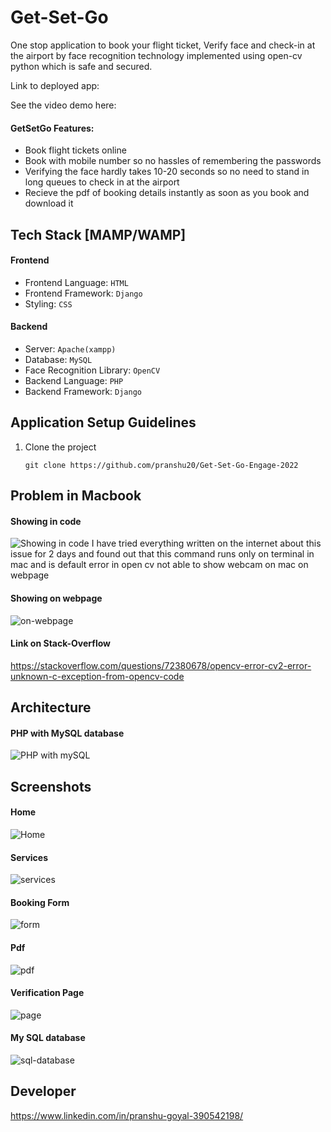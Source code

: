 # Get-Set-Go

One stop application to book your flight ticket, Verify face and check-in at the airport by face recognition technology implemented using open-cv python which is safe and secured.

Link to deployed app:

See the video demo here:

#### GetSetGo Features:

- Book flight tickets online
- Book with mobile number so no hassles of remembering the passwords
- Verifying the face hardly takes 10-20 seconds so no need to stand in long queues to check in at the airport
- Recieve the pdf of booking details instantly as soon as you book and download it

## Tech Stack [MAMP/WAMP]

#### Frontend

- Frontend Language: `HTML`
- Frontend Framework: `Django`
- Styling: `CSS`

#### Backend

- Server: `Apache(xampp)`
- Database: `MySQL`
- Face Recognition Library: `OpenCV`
- Backend Language: `PHP`
- Backend Framework: `Django`

## Application Setup Guidelines

1. Clone the project

   ```
   git clone https://github.com/pranshu20/Get-Set-Go-Engage-2022
   ```


## Problem in Macbook

#### Showing in code
![Showing in code](./screenshots/code_error.jpg)
I have tried everything written on the internet about this issue for 2 days and found out that this command runs only on terminal in mac and is default error in open cv not able to show webcam on mac on webpage

#### Showing on webpage
![on-webpage](./screenshots/cv2_error.jpg)

#### Link on Stack-Overflow
https://stackoverflow.com/questions/72380678/opencv-error-cv2-error-unknown-c-exception-from-opencv-code

## Architecture

#### PHP with MySQL database
![PHP with mySQL](./screenshots/php.png)

## Screenshots

#### Home

![Home](./screenshots/Home.jpg)

#### Services

![services](./screenshots/Services.jpg)

#### Booking Form

![form](./screenshots/Form.jpg)

#### Pdf

![pdf](./screenshots/PDF.jpg)

#### Verification Page

![page](./screenshots/verify_page.jpg)

#### My SQL database

![sql-database](./screenshots/MySQL.jpg)

## Developer

https://www.linkedin.com/in/pranshu-goyal-390542198/
